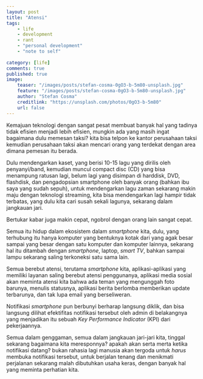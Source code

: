 ```yaml
---
layout: post
title: "Atensi"
tags: 
    - life
    - development
    - rant
    - "personal development"
    - "note to self"
        
category: [life]
comments: true
published: true
image:
    teaser: "/images/posts/stefan-cosma-0gO3-b-5m80-unsplash.jpg"
    feature: "/images/posts/stefan-cosma-0gO3-b-5m80-unsplash.jpg"
    author: "Stefan Cosma"
    creditlink: "https://unsplash.com/photos/0gO3-b-5m80"
    url: false
---
```


Kemajuan teknologi dengan sangat pesat membuat banyak hal yang tadinya tidak efisien menjadi lebih efisien, mungkin ada yang masih ingat bagaimana dulu memesan taksi? kita bisa telpon ke kantor perusahaan taksi kemudian perusahaan taksi akan mencari orang yang terdekat dengan area dimana pemesan itu berada.

Dulu mendengarkan kaset, yang berisi 10-15 lagu yang dirilis oleh penyanyi/band, kemudian muncul compact disc (CD) yang bisa menampung ratusan lagi, belum lagi yang disimpan di harddisk, DVD, flashdisk, dan pengadopsian smartphone oleh banyak orang (bahkan ibu saya yang sudah sepuh), untuk mendengarkan lagu zaman sekarang makin maju dengan teknologi streaming, kita bisa mendengarkan lagi hampir tidak terbatas, yang dulu kita cari susah sekali lagunya, sekarang dalam jangkauan jari.

<!--more-->

Bertukar kabar juga makin cepat, ngobrol dengan orang lain sangat cepat.

Semua itu hidup dalam ekosistem dalam *smartphone* kita, dulu, yang terhubung itu hanya komputer yang bentuknya kotak dari yang agak besar sampai yang besar dengan satu komputer dan komputer lainnya, sekarang hal itu ditambah dengan *smartphone*, laptop, *smart TV*, bahkan sampai lampu sekarang saling terkoneksi satu sama lain.

Semua berebut atensi, terutama *smartphone* kita, aplikasi-aplikasi yang memiliki layanan saling berebut atensi penggunanya, aplikasi media sosial akan meminta atensi kita bahwa ada teman yang mengunggah foto barunya, menulis statusnya, aplikasi berita berlomba memberikan update terbarunya, dan tak lupa email yang berseliweran.

Notifikasi *smartphone* pun berbunyi berharap langsung diklik, dan bisa langsung dilihat efektifitas notifikasi tersebut oleh admin di belakangnya yang menjadikan itu sebuah *Key Performance Indicator* (KPI) dari pekerjaannya.

Semua dalam genggaman, semua dalam jangkauan jari-jari kita, tinggal sekarang bagaimana kita meresponnya? apakah akan serta merta ketika notifikasi datang? bukan rahasia lagi manusia akan tergoda untuk *harus* membuka notifikasi tersebut, untuk berjalan tenang dan menikmati perjalanan sekarang malah dibutuhkan usaha keras, dengan banyak hal yang meminta perhatian kita.